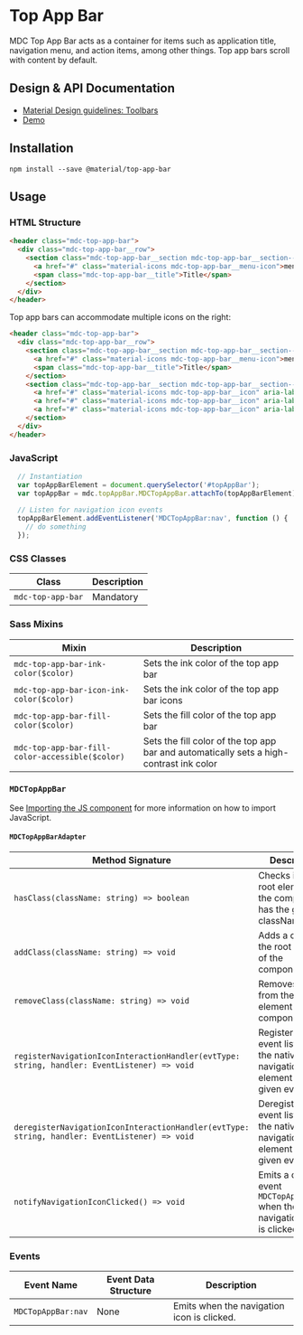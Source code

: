 # Top App Bar

MDC Top App Bar acts as a container for items such as application title, navigation menu, and action items, among other 
things. Top app bars scroll with content by default.

## Design & API Documentation

<ul class="icon-list">
  <li class="icon-list-item icon-list-item--spec">
    <a href="https://material.io/guidelines/components/toolbars.html">Material Design guidelines: Toolbars</a>
  </li>
  <li class="icon-list-item icon-list-item--link">
    <a href="https://material-components-web.appspot.com/top-app-bar.html">Demo</a>
  </li>
</ul>

## Installation

```
npm install --save @material/top-app-bar
```

## Usage

### HTML Structure

```html
<header class="mdc-top-app-bar">
  <div class="mdc-top-app-bar__row">
    <section class="mdc-top-app-bar__section mdc-top-app-bar__section--align-start">
      <a href="#" class="material-icons mdc-top-app-bar__menu-icon">menu</a>
      <span class="mdc-top-app-bar__title">Title</span>
    </section>
  </div>
</header>
```

Top app bars can accommodate multiple icons on the right:

```html
<header class="mdc-top-app-bar">
  <div class="mdc-top-app-bar__row">
    <section class="mdc-top-app-bar__section mdc-top-app-bar__section--align-start">
      <a href="#" class="material-icons mdc-top-app-bar__menu-icon">menu</a>
      <span class="mdc-top-app-bar__title">Title</span>
    </section>
    <section class="mdc-top-app-bar__section mdc-top-app-bar__section--align-end" role="top-app-bar">
      <a href="#" class="material-icons mdc-top-app-bar__icon" aria-label="Download" alt="Download">file_download</a>
      <a href="#" class="material-icons mdc-top-app-bar__icon" aria-label="Print this page" alt="Print this page">print</a>
      <a href="#" class="material-icons mdc-top-app-bar__icon" aria-label="Bookmark this page" alt="Bookmark this page">bookmark</a>
    </section>
  </div>
</header>
```

### JavaScript

```js
  // Instantiation
  var topAppBarElement = document.querySelector('#topAppBar');
  var topAppBar = mdc.topAppBar.MDCTopAppBar.attachTo(topAppBarElement);
  
  // Listen for navigation icon events 
  topAppBarElement.addEventListener('MDCTopAppBar:nav', function () {
    // do something
  });
```

### CSS Classes

Class | Description                            
--- | ---
`mdc-top-app-bar` | Mandatory

### Sass Mixins

Mixin | Description
--- | ---
`mdc-top-app-bar-ink-color($color)` | Sets the ink color of the top app bar
`mdc-top-app-bar-icon-ink-color($color)` | Sets the ink color of the top app bar icons
`mdc-top-app-bar-fill-color($color)` | Sets the fill color of the top app bar
`mdc-top-app-bar-fill-color-accessible($color)` | Sets the fill color of the top app bar and automatically sets a high-contrast ink color

### `MDCTopAppBar`

See [Importing the JS component](../../docs/importing-js.md) for more information on how to import JavaScript.

#### `MDCTopAppBarAdapter`

Method Signature | Description
--- | ---
`hasClass(className: string) => boolean` | Checks if the root element of the component has the given className.
`addClass(className: string) => void` | Adds a class to the root element of the component.
`removeClass(className: string) => void` | Removes a class from the root element of the component.
`registerNavigationIconInteractionHandler(evtType: string, handler: EventListener) => void` | Registers an event listener on the native navigation icon element for a given event.
`deregisterNavigationIconInteractionHandler(evtType: string, handler: EventListener) => void` | Deregisters an event listener on the native navigation icon element for a given event.
`notifyNavigationIconClicked() => void` | Emits a custom event `MDCTopAppBar:nav` when the navigation icon is clicked. 

### Events

Event Name | Event Data Structure | Description
--- | --- | ---
`MDCTopAppBar:nav` | None | Emits when the navigation icon is clicked.
